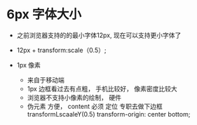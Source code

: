 # 6px  字体大小

- 之前浏览器支持的的最小字体12px, 现在可以支持更小字体了
- 12px + transform:scale（0.5）;

- 1px 像素
    - 来自于移动端
    - 1px  边框看过去有点粗， 手机比较好， 像素密度比较大
    - 浏览器不支持小像素的绘制， 硬件
    - 伪元素
        方便， content 必须
        定位 专职去做下边框
        transformLscaaleY(0.5)
        transform-origin: center bottom;
